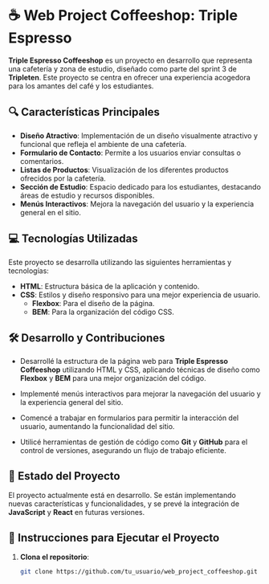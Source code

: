 # ☕ **Web Project Coffeeshop: Triple Espresso**

**Triple Espresso Coffeeshop** es un proyecto en desarrollo que representa una cafetería y zona de estudio, diseñado como parte del sprint 3 de **Tripleten**. Este proyecto se centra en ofrecer una experiencia acogedora para los amantes del café y los estudiantes.

## 🔍 **Características Principales**

- **Diseño Atractivo**: Implementación de un diseño visualmente atractivo y funcional que refleja el ambiente de una cafetería.
- **Formulario de Contacto**: Permite a los usuarios enviar consultas o comentarios.
- **Listas de Productos**: Visualización de los diferentes productos ofrecidos por la cafetería.
- **Sección de Estudio**: Espacio dedicado para los estudiantes, destacando áreas de estudio y recursos disponibles.
- **Menús Interactivos**: Mejora la navegación del usuario y la experiencia general en el sitio.

## 💻 **Tecnologías Utilizadas**

Este proyecto se desarrolla utilizando las siguientes herramientas y tecnologías:

- **HTML**: Estructura básica de la aplicación y contenido.
- **CSS**: Estilos y diseño responsivo para una mejor experiencia de usuario.
  - **Flexbox**: Para el diseño de la página.
  - **BEM**: Para la organización del código CSS.

## 🛠️ **Desarrollo y Contribuciones**

- Desarrollé la estructura de la página web para **Triple Espresso Coffeeshop** utilizando HTML y CSS, aplicando técnicas de diseño como **Flexbox** y **BEM** para una mejor organización del código.
  
- Implementé menús interactivos para mejorar la navegación del usuario y la experiencia general del sitio.
  
- Comencé a trabajar en formularios para permitir la interacción del usuario, aumentando la funcionalidad del sitio.
  
- Utilicé herramientas de gestión de código como **Git** y **GitHub** para el control de versiones, asegurando un flujo de trabajo eficiente.

## 🚀 **Estado del Proyecto**

El proyecto actualmente está en desarrollo. Se están implementando nuevas características y funcionalidades, y se prevé la integración de **JavaScript** y **React** en futuras versiones.

## 🚀 **Instrucciones para Ejecutar el Proyecto**

1. **Clona el repositorio**:
   ```bash
   git clone https://github.com/tu_usuario/web_project_coffeeshop.git
